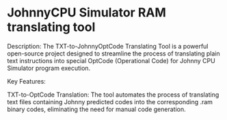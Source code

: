 # JohnnyCPU Simulator RAM translating tool

Description:
The TXT-to-JohnnyOptCode Translating Tool is a powerful open-source project designed to streamline the process of translating plain text instructions into special OptCode (Operational Code) for Johnny CPU Simulator program execution.

Key Features:

TXT-to-OptCode Translation: The tool automates the process of translating text files containing Johnny predicted codes into the corresponding .ram binary codes, eliminating the need for manual code generation.
